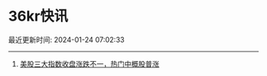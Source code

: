 # 36kr快讯

最近更新时间: 2024-01-24 07:02:33

--- 
1. [美股三大指数收盘涨跌不一，热门中概股普涨](https://www.36kr.com/newsflashes/2617803232417923) 
